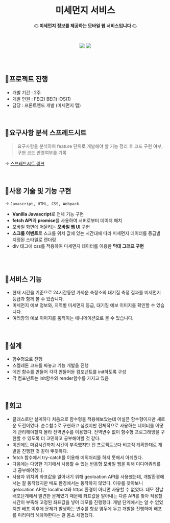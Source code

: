 <h1 align="center">미세먼지 서비스</h1>
<p align="center"><strong>☁ 미세먼지 정보를 제공하는 모바일 웹 서비스입니다 ☁</strong></p>
<br>
<p align="center"><img src="https://user-images.githubusercontent.com/58355499/98921222-5e80b900-2514-11eb-8fd3-917011ce9f48.gif"/>
  <img src="https://user-images.githubusercontent.com/58355499/98921188-57f24180-2514-11eb-92ec-eb6b2d53a4bd.gif"/></p>
<br>
<br>

## 🚩프로젝트 진행 
- 개발 기간 : 2주 <br>
- 개발 인원 : FE(2) BE(1) iOS(1) <br>
- 담당 : 프론트엔드 개발 (미세먼지 탭)

<br>

## 🚩요구사항 분석 스프레드시트 
> 요구사항을 분석하여 feature 단위로 개발해야 할 기능 정리 후 코드 구현 여부, 구현 코드 반영여부를 기록

→ [스프레드시트 링크](https://docs.google.com/spreadsheets/d/1tAolHvdSZUqzN1v54wQQhXsosJQsSVjXHvc1UjUMKPA/edit#gid=0)

<br>

## 🚩사용 기술 및 기능 구현
→ ``` Javascript, HTML, CSS, Webpack ```

- **Vanilla Javascript**로 전체 기능 구현
- **fetch API**와 **promise**를 사용하여 서버로부터 데이터 패치 
- 모바일 화면에 어울리는 **모바일 웹 UI** 구현
- **스크롤 이벤트**로 스크롤 위치 값에 있는 시간대에 따라 미세먼지 데이터를 등급별 지정된 스타일로 렌더링 
- div 태그에 css를 적용하여 미세먼지 데이터를 이용한 **막대 그래프 구현**

<br>
<br>



## 🚩서비스 기능
- 현재 시간을 기준으로 24시간동안 가까운 측정소의 대기질 측정 결과를 미세먼지 등급과 함께 볼 수 있습니다.
- 미세먼지 예보 정보와, 지역별 미세먼지 등급, 대기질 예보 이미지를 확인할 수 있습니다.
- 여러장의 예보 이미지를 움직이는 애니메이션으로 볼 수 있습니다. 
<br>

## 🚩설계
- 함수형으로 진행
- 스켈레톤 코드를 짜놓고 기능 개발을 진행
- 메인 함수를 만들어 각각 만들어둔 컴포넌트를 init하도록 구성
- 각 컴포넌트는 init함수와 render함수를 가지고 있음

<br>

## 🚩회고
- 클래스로만 설계하다 처음으로 함수형을 적용해보았는데 어설픈 함수형이지만 새로운 도전이었다. 순수함수로 구현하고 싶었지만 전체적으로 사용하는 데이터를 어떻게 관리해야할지 몰라 전역변수를 이용했다. 전역변수 없이 함수형 프로그래밍을 구현할 수 있도록 더 고민하고 공부해야할 것 같다.
- 이번에도 마감시간까지 시간이 부족했지만 전 프로젝트보다 비교적 계획한대로 개발을 진행한 것 같아 뿌듯하다. 
- fetch 함수에서 try-catch를 이용해 예외처리를 하지 못해서 아쉬웠다.
- 다음에는 다양한 기기에서 사용할 수 있는 반응형 모바일 웹을 위해 미디어쿼리를 더 공부해야겠다.
- 사용자 위치의 좌표값을 알아내기 위해 geoloation API를 사용했는데, 개발환경에서는 잘 동작했지만 배포 환경에서는 동작하지 않았다. 이유를 찾아보니 gelocation API는 localhost와 https 환경이 아니면 사용할 수 없었다. 데모 전날 배포단계에서 발견한 문제였기 때문에 좌표값을 알아내는 다른 API를 찾아 적용할 시간이 부족해 고정된 좌표값을 넣어 데모를 진행했다. 
개발 단계에서는 알 수 없었지만 배포 이후에 문제가 발생하는 변수를 항상 염두에 두고 개발을 진행하며 배포를 미리미리 해봐야한다는 걸 몸소 체험했다.   
<br>

